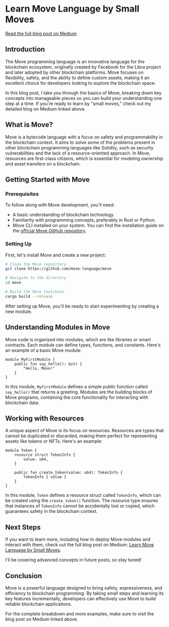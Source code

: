 # Learn Move Language by Small Moves

[Read the full blog post on Medium](https://medium.com/@ashourics/learn-move-language-by-small-moves-e8824e28c464)

## Introduction

The Move programming language is an innovative language for the blockchain ecosystem, originally created by Facebook for the Libra project and later adopted by other blockchain platforms. Move focuses on flexibility, safety, and the ability to define custom assets, making it an excellent choice for developers looking to explore the blockchain space.

In this blog post, I take you through the basics of Move, breaking down key concepts into manageable pieces so you can build your understanding one step at a time. If you're ready to learn by "small moves," check out my detailed blog on Medium linked above.

## What is Move?

Move is a bytecode language with a focus on safety and programmability in the blockchain context. It aims to solve some of the problems present in other blockchain programming languages like Solidity, such as security vulnerabilities and the lack of a resource-oriented approach. In Move, resources are first-class citizens, which is essential for modeling ownership and asset transfers on a blockchain.

## Getting Started with Move

### Prerequisites

To follow along with Move development, you'll need:
- A basic understanding of blockchain technology.
- Familiarity with programming concepts, preferably in Rust or Python.
- Move CLI installed on your system. You can find the installation guide on the [official Move GitHub repository](https://github.com/move-language/move).

### Setting Up

First, let's install Move and create a new project:

```bash
# Clone the Move repository
git clone https://github.com/move-language/move

# Navigate to the directory
cd move

# Build the Move toolchain
cargo build --release
```

After setting up Move, you'll be ready to start experimenting by creating a new module.

## Understanding Modules in Move

Move code is organized into modules, which are like libraries or smart contracts. Each module can define types, functions, and constants. Here's an example of a basic Move module:

```move
module MyFirstModule {
    public fun say_hello(): &str {
        "Hello, Move!"
    }
}
```

In this module, `MyFirstModule` defines a simple public function called `say_hello()` that returns a greeting. Modules are the building blocks of Move programs, containing the core functionality for interacting with blockchain data.

## Working with Resources

A unique aspect of Move is its focus on resources. Resources are types that cannot be duplicated or discarded, making them perfect for representing assets like tokens or NFTs. Here's an example:

```move
module Token {
    resource struct TokenInfo {
        value: u64,
    }

    public fun create_token(value: u64): TokenInfo {
        TokenInfo { value }
    }
}
```

In this module, `Token` defines a resource struct called `TokenInfo`, which can be created using the `create_token()` function. The resource type ensures that instances of `TokenInfo` cannot be accidentally lost or copied, which guarantees safety in the blockchain context.

## Next Steps

If you want to learn more, including how to deploy Move modules and interact with them, check out the full blog post on Medium: [Learn Move Language by Small Moves](https://medium.com/@ashourics/learn-move-language-by-small-moves-e8824e28c464).

I'll be covering advanced concepts in future posts, so stay tuned!

## Conclusion

Move is a powerful language designed to bring safety, expressiveness, and efficiency to blockchain programming. By taking small steps and learning its key features incrementally, developers can effectively use Move to build reliable blockchain applications.

For the complete breakdown and more examples, make sure to visit the blog post on Medium linked above.

